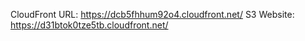 CloudFront URL: https://dcb5fhhum92o4.cloudfront.net/
S3 Website: https://d31btok0tze5tb.cloudfront.net/
